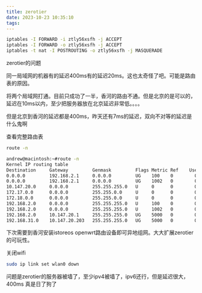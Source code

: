 ```yaml
---
title: zerotier
date: 2023-10-23 10:35:10
tags:
---
```


```bash
iptables -I FORWARD -i ztly56xsfh -j ACCEPT
iptables -I FORWARD -o ztly56xsfh -j ACCEPT
iptables -t nat -I POSTROUTING -o ztly56xsfh -j MASQUERADE
```

zerotier的问题

同一局域网的机器有的延迟400ms有的延迟20ms。这也太奇怪了吧。可能是路由表的原因。

将两个局域网打通。目前只成功了一半，香河的路由不通。但是北京的是可以的，延迟在10ms以内，至少把服务器放在北京延迟非常低。。。。

但是北京到香河的延迟都是400ms，昨天还有7ms的延迟，双向不对等的延迟是什么鬼啊

查看完整路由表

```BASH
route -n

andrew@macintosh:~#route -n
Kernel IP routing table
Destination     Gateway         Genmask         Flags Metric Ref    Use Iface
0.0.0.0         192.168.2.1     0.0.0.0         UG    100    0        0 enp24s0
0.0.0.0         192.168.2.1     0.0.0.0         UG    1002   0        0 enp24s0
10.147.20.0     0.0.0.0         255.255.255.0   U     0      0        0 ztly56xsfh
172.17.0.0      0.0.0.0         255.255.0.0     U     0      0        0 docker0
172.18.0.0      0.0.0.0         255.255.0.0     U     0      0        0 br-9d21bdcc9562
192.168.2.0     0.0.0.0         255.255.255.0   U     100    0        0 enp24s0
192.168.2.0     0.0.0.0         255.255.255.0   U     1002   0        0 enp24s0
192.168.2.0     10.147.20.1     255.255.255.0   UG    5000   0        0 ztly56xsfh
192.168.31.0    10.147.20.203   255.255.255.0   UG    5000   0        0 ztly56xsfh
```

下次需要到香河安装istoreos openwrt路由设备即可异地组网。大大扩展zerotier的可玩性。


关闭wifi
```bash
sudo ip link set wlan0 down

```

问题是zerotier的服务器被墙了，至少ipv4被墙了，ipv6还行，但是延迟很大，400ms
真是日了狗了